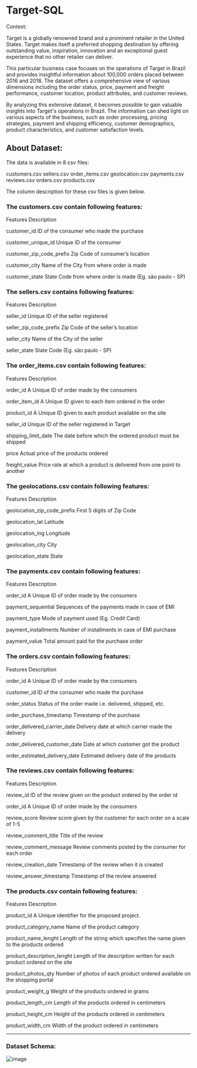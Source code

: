 # Target-SQL
Context:

Target is a globally renowned brand and a prominent retailer in the United States. Target makes itself a preferred shopping destination by offering outstanding value, inspiration, innovation and an exceptional guest experience that no other retailer can deliver.

This particular business case focuses on the operations of Target in Brazil and provides insightful information about 100,000 orders placed between 2016 and 2018. The dataset offers a comprehensive view of various dimensions including the order status, price, payment and freight performance, customer location, product attributes, and customer reviews.

By analyzing this extensive dataset, it becomes possible to gain valuable insights into Target's operations in Brazil. The information can shed light on various aspects of the business, such as order processing, pricing strategies, payment and shipping efficiency, customer demographics, product characteristics, and customer satisfaction levels.

## About Dataset:
The data is available in 8 csv files:

customers.csv
sellers.csv
order_items.csv
geolocation.csv
payments.csv
reviews.csv
orders.csv
products.csv


The column description for these csv files is given below.

### The customers.csv contain following features:

Features                                                     Description

customer_id                                         ID of the consumer who made the purchase

customer_unique_id                                  Unique ID of the consumer

customer_zip_code_prefix                            Zip Code of consumer’s location

customer_city                                       Name of the City from where order is made

customer_state                                      State Code from where order is made (Eg. são paulo - SP)

### The sellers.csv contains following features:

Features                                                        Description

seller_id                                           Unique ID of the seller registered

seller_zip_code_prefix                              Zip Code of the seller’s location

seller_city                                         Name of the City of the seller

seller_state                                        State Code (Eg. são paulo - SP)

### The order_items.csv contain following features:

Features                                                      Description

order_id                                     A Unique ID of order made by the consumers

order_item_id                                A Unique ID given to each item ordered in the order

product_id                                   A Unique ID given to each product available on the site

seller_id                                    Unique ID of the seller registered in Target

shipping_limit_date                          The date before which the ordered product must be shipped

price                                        Actual price of the products ordered

freight_value                                Price rate at which a product is delivered from one point to another

### The geolocations.csv contain following features:

Features                                                        Description

geolocation_zip_code_prefix                   First 5 digits of Zip Code

geolocation_lat                               Latitude

geolocation_lng                               Longitude

geolocation_city                              City

geolocation_state                             State

### The payments.csv contain following features:

Features                                                       Description

order_id                                  A Unique ID of order made by the consumers

payment_sequential                        Sequences of the payments made in case of EMI

payment_type                              Mode of payment used (Eg. Credit Card)

payment_installments                      Number of installments in case of EMI purchase

payment_value                             Total amount paid for the purchase order

### The orders.csv contain following features:

Features                                                      Description

order_id                                  A Unique ID of order made by the consumers

customer_id                               ID of the consumer who made the purchase

order_status                              Status of the order made i.e. delivered, shipped, etc.

order_purchase_timestamp                  Timestamp of the purchase

order_delivered_carrier_date              Delivery date at which carrier made the delivery

order_delivered_customer_date             Date at which customer got the product

order_estimated_delivery_date             Estimated delivery date of the products

### The reviews.csv contain following features:

Features                                                     Description

review_id                             ID of the review given on the product ordered by the order id

order_id                              A Unique ID of order made by the consumers

review_score                          Review score given by the customer for each order on a scale of 1-5

review_comment_title                  Title of the review

review_comment_message                Review comments posted by the consumer for each order

review_creation_date                  Timestamp of the review when it is created

review_answer_timestamp                Timestamp of the review answered

### The products.csv contain following features:

Features                                               Description

product_id                           A Unique identifier for the proposed project.

product_category_name                Name of the product category

product_name_lenght                  Length of the string which specifies the name given to the products ordered

product_description_lenght           Length of the description written for each product ordered on the site

product_photos_qty                   Number of photos of each product ordered available on the shopping portal

product_weight_g                     Weight of the products ordered in grams

product_length_cm                    Length of the products ordered in centimeters

product_height_cm                    Height of the products ordered in centimeters

product_width_cm                     Width of the product ordered in centimeters

___________________________________________________________________________________________________________


### Dataset Schema:
![image](https://github.com/user-attachments/assets/bb893e09-7677-443b-a382-0c2b94ed92d8)
